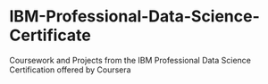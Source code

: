 # IBM-Professional-Data-Science-Certificate
Coursework and Projects from the IBM Professional Data Science Certification offered by Coursera
